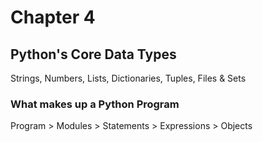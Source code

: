 # Chapter 4
## Python's Core Data Types
Strings, Numbers, Lists, Dictionaries, Tuples, Files & Sets
### What makes up a Python Program
Program > Modules > Statements > Expressions > Objects


